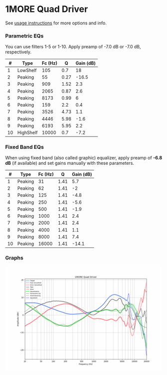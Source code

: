 # 1MORE Quad Driver
See [usage instructions](https://github.com/jaakkopasanen/AutoEq#usage) for more options and info.

### Parametric EQs
You can use filters 1-5 or 1-10. Apply preamp of -7.0 dB or -7.0 dB, respectively.

|   # | Type      |   Fc (Hz) |    Q |   Gain (dB) |
|-----|-----------|-----------|------|-------------|
|   1 | LowShelf  |       105 | 0.7  |        18   |
|   2 | Peaking   |        55 | 0.27 |       -16.5 |
|   3 | Peaking   |       909 | 1.52 |         2.3 |
|   4 | Peaking   |      2065 | 0.87 |         2.6 |
|   5 | Peaking   |      8173 | 0.99 |         6   |
|   6 | Peaking   |       159 | 2.2  |         0.4 |
|   7 | Peaking   |      3526 | 4.73 |         1.1 |
|   8 | Peaking   |      4446 | 5.98 |        -1.6 |
|   9 | Peaking   |      6193 | 5.95 |         2.2 |
|  10 | HighShelf |     10000 | 0.7  |        -7.2 |

### Fixed Band EQs
When using fixed band (also called graphic) equalizer, apply preamp of **-6.8 dB** (if available) and set gains manually with these parameters.

|   # | Type    |   Fc (Hz) |    Q |   Gain (dB) |
|-----|---------|-----------|------|-------------|
|   1 | Peaking |        31 | 1.41 |         5.7 |
|   2 | Peaking |        62 | 1.41 |        -2   |
|   3 | Peaking |       125 | 1.41 |        -4.8 |
|   4 | Peaking |       250 | 1.41 |        -5.6 |
|   5 | Peaking |       500 | 1.41 |        -1.9 |
|   6 | Peaking |      1000 | 1.41 |         2.4 |
|   7 | Peaking |      2000 | 1.41 |         2.4 |
|   8 | Peaking |      4000 | 1.41 |         1.1 |
|   9 | Peaking |      8000 | 1.41 |         7.4 |
|  10 | Peaking |     16000 | 1.41 |       -14.1 |

### Graphs
![](./1MORE%20Quad%20Driver.png)
